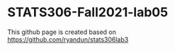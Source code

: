 # STATS306-Fall2021-lab05

This github page is created based on https://github.com/ryandun/stats306lab3
